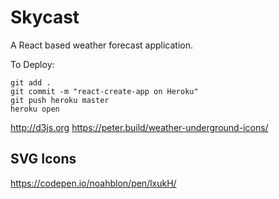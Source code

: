 # Skycast

A React based weather forecast application.

To Deploy:
```
git add .
git commit -m "react-create-app on Heroku"
git push heroku master
heroku open
```

http://d3js.org
https://peter.build/weather-underground-icons/

## SVG Icons
https://codepen.io/noahblon/pen/lxukH/
